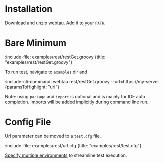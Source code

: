# Installation

Download and unzip [webtau](https://github.com/twosigma/webtau/releases/). Add it to your `PATH`.

# Bare Minimum

:include-file: examples/rest/restGet.groovy {title: "examples/rest/restGet.groovy"}

To run test, navigate to `examples` dir and

:include-cli-command: webtau rest/restGet.groovy --url=https://my-server {paramsToHighlight: "url"}

Note: using `package` and `import` is optional and is mainly for IDE auto completion. Imports will be added implicitly
during command line run.  

# Config File

Url parameter can be moved to a `test.cfg` file.

:include-file: examples/rest/url.cfg {title: "examples/rest/test.cfg"}

[Specify multiple environments](configuration/environments) to streamline test execution.
